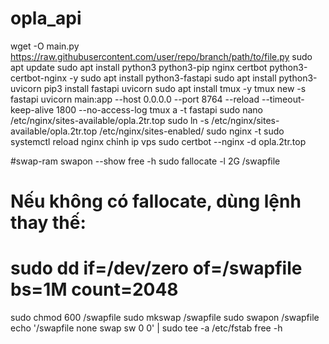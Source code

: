 # opla_api
wget -O main.py https://raw.githubusercontent.com/user/repo/branch/path/to/file.py
sudo apt update
sudo apt install python3 python3-pip nginx certbot python3-certbot-nginx -y
sudo apt install python3-fastapi
sudo apt install python3-uvicorn
pip3 install fastapi uvicorn
sudo apt install tmux -y
tmux new -s fastapi
uvicorn main:app --host 0.0.0.0 --port 8764 --reload --timeout-keep-alive 1800 --no-access-log
tmux a -t fastapi
sudo nano /etc/nginx/sites-available/opla.2tr.top
sudo ln -s /etc/nginx/sites-available/opla.2tr.top /etc/nginx/sites-enabled/
sudo nginx -t
sudo systemctl reload nginx
chỉnh ip vps
sudo certbot --nginx -d opla.2tr.top

#swap-ram
swapon --show
free -h
sudo fallocate -l 2G /swapfile
# Nếu không có fallocate, dùng lệnh thay thế:
# sudo dd if=/dev/zero of=/swapfile bs=1M count=2048
sudo chmod 600 /swapfile
sudo mkswap /swapfile
sudo swapon /swapfile
echo '/swapfile none swap sw 0 0' | sudo tee -a /etc/fstab
free -h
